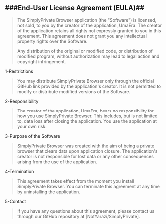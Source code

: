 ###End-User License Agreement (EULA)##
--
>The SimplyPrivate Browser application (the "Software") is licensed, not sold, to you by the creator of the application, UmaEra.
>The creator of the application retains all rights not expressly granted to you in this agreement. This agreement does not grant you any intellectual property rights over the Software.
>
>Any distribution of the original or modified code, or distribution of modified program, without authorization may lead to legal action and copyright infringement.

1-Restrictions

>You may distribute SimplyPrivate Browser only through the official GitHub link provided by the application's creator. It is not permitted to modify or distribute modified versions of the Software.

2-Responsibility

>The creator of the application, UmaEra, bears no responsibility for how you use SimplyPrivate Browser. This includes, but is not limited to, data loss after closing the application. You use the application at your own risk.

3-Purpose of the Software

>SimplyPrivate Browser was created with the aim of being a private browser that clears data upon application closure. The application's creator is not responsible for lost data or any other consequences arising from the use of the application.

4-Termination

>This agreement takes effect from the moment you install SimplyPrivate Browser. You can terminate this agreement at any time by uninstalling the application.

5-Contact

>If you have any questions about this agreement, please contact us through our GitHub repository at [NotYarazi/SimplyPrivate].
